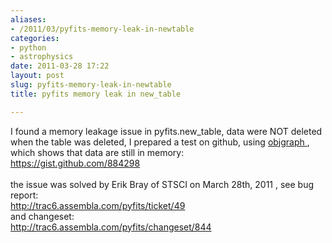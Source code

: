 ```yaml
---
aliases:
- /2011/03/pyfits-memory-leak-in-newtable
categories:
- python
- astrophysics
date: 2011-03-28 17:22
layout: post
slug: pyfits-memory-leak-in-newtable
title: pyfits memory leak in new_table

---
```


<p>
 I found a memory leakage issue in pyfits.new_table, data were NOT deleted when the table was deleted, I prepared a test on github, using
 <a href="http://mg.pov.lt/objgraph/" title="objgraph">
  objgraph
 </a>
 , which shows that data are still in memory:
 <br/>
 <a name="more">
 </a>
 <a href="https://gist.github.com/884298">
  https://gist.github.com/884298
 </a>
 <br/>
 <br/>
 the issue was solved by Erik Bray of STSCI on March 28th, 2011 , see bug report:
 <br/>
 <a href="http://trac6.assembla.com/pyfits/ticket/49">
  http://trac6.assembla.com/pyfits/ticket/49
  <br/>
 </a>
 and changeset:
 <br/>
 <a href="http://trac6.assembla.com/pyfits/changeset/844">
  http://trac6.assembla.com/pyfits/changeset/844
 </a>
</p>
